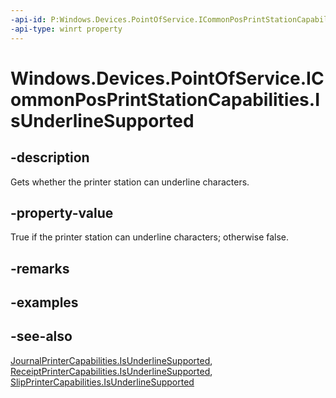 ----api-id: P:Windows.Devices.PointOfService.ICommonPosPrintStationCapabilities.IsUnderlineSupported
-api-type: winrt property
---<!-- Property syntaxpublic bool IsUnderlineSupported { get; }--># Windows.Devices.PointOfService.ICommonPosPrintStationCapabilities.IsUnderlineSupported## -descriptionGets whether the printer station can underline characters.## -property-valueTrue if the printer station can underline characters; otherwise false.## -remarks## -examples## -see-also[JournalPrinterCapabilities.IsUnderlineSupported](journalprintercapabilities_isunderlinesupported.md), [ReceiptPrinterCapabilities.IsUnderlineSupported](receiptprintercapabilities_isunderlinesupported.md), [SlipPrinterCapabilities.IsUnderlineSupported](slipprintercapabilities_isunderlinesupported.md)